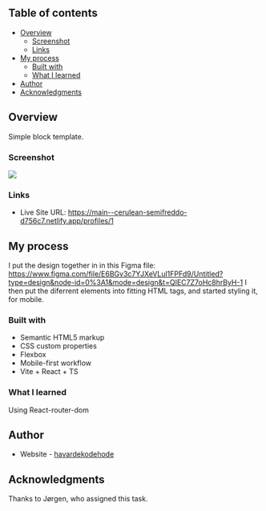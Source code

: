 ## Table of contents

-   [Overview](#overview)
    -   [Screenshot](#screenshot)
    -   [Links](#links)
-   [My process](#my-process)
    -   [Built with](#built-with)
    -   [What I learned](#what-i-learned)
-   [Author](#author)
-   [Acknowledgments](#acknowledgments)

## Overview

Simple block template.

### Screenshot

![](src/assets/previewMobile.png)

<!-- ![](/src/assets/screenshot.png) -->

### Links

-   Live Site URL: https://main--cerulean-semifreddo-d756c7.netlify.app/profiles/1

## My process

I put the design together in in this Figma file: https://www.figma.com/file/E6BGv3c7YJXeVLul1FPFd9/Untitled?type=design&node-id=0%3A1&mode=design&t=QIEC7Z7oHc8hrByH-1 I then put the diferrent elements into fitting HTML tags, and started styling it, for mobile.

### Built with

-   Semantic HTML5 markup
-   CSS custom properties
-   Flexbox
-   Mobile-first workflow
-   Vite + React + TS

### What I learned

Using React-router-dom

## Author

-   Website - [havardekodehode]("https://havardekodehode.github.io/portfolio/")

## Acknowledgments

Thanks to Jørgen, who assigned this task.
